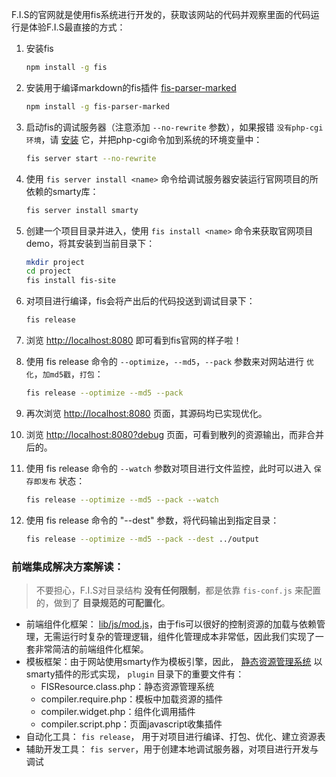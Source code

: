 F.I.S的官网就是使用fis系统进行开发的，获取该网站的代码并观察里面的代码运行是体验F.I.S最直接的方式：

1. 安装fis
    
    ```bash
    npm install -g fis
    ```

1. 安装用于编译markdown的fis插件 [fis-parser-marked](https://github.com/fouber/fis-parser-marked)

    ```bash
    npm install -g fis-parser-marked
    ```

1. 启动fis的调试服务器（注意添加 ``--no-rewrite`` 参数），如果报错 ``没有php-cgi环境``，请 [安装](http://windows.php.net/downloads/releases/php-5.2.17-nts-Win32-VC6-x86.zip) 它，并把php-cgi命令加到系统的环境变量中：

    ```bash
    fis server start --no-rewrite
    ```

1. 使用 ``fis server install <name>`` 命令给调试服务器安装运行官网项目的所依赖的smarty库：

    ```bash
    fis server install smarty
    ```

1. 创建一个项目目录并进入，使用 ``fis install <name>`` 命令来获取官网项目demo，将其安装到当前目录下：

    ```bash
    mkdir project
    cd project
    fis install fis-site
    ```
1. 对项目进行编译，fis会将产出后的代码投送到调试目录下：

    ```bash
    fis release
    ```

1. 浏览 [http://localhost:8080]() 即可看到fis官网的样子啦！
1. 使用 fis release 命令的 ``--optimize``，``--md5``，``--pack`` 参数来对网站进行 ``优化``，``加md5戳``，``打包``：

    ```bash
    fis release --optimize --md5 --pack
    ```

1. 再次浏览 [http://localhost:8080]() 页面，其源码均已实现优化。
1. 浏览 [http://localhost:8080?debug]() 页面，可看到散列的资源输出，而非合并后的。
1. 使用 fis release 命令的 ``--watch`` 参数对项目进行文件监控，此时可以进入 ``保存即发布`` 状态：

    ```bash
    fis release --optimize --md5 --pack --watch
    ```

1. 使用 fis release 命令的 "--dest" 参数，将代码输出到指定目录：

    ```bash
    fis release --optimize --md5 --pack --dest ../output
    ```

### 前端集成解决方案解读：

> 不要担心，F.I.S对目录结构 **没有任何限制**，都是依靠 ``fis-conf.js`` 来配置的，做到了 **目录规范的可配置化**。

* 前端组件化框架： [lib/js/mod.js](https://github.com/zjcqoo/mod)，由于fis可以很好的控制资源的加载与依赖管理，无需运行时复杂的管理逻辑，组件化管理成本非常低，因此我们实现了一套非常简洁的前端组件化框架。
* 模板框架：由于网站使用smarty作为模板引擎，因此， [静态资源管理系统](https://github.com/fis-dev/fis/wiki/基于map.json的前后端架构设计指导) 以smarty插件的形式实现， ``plugin`` 目录下的重要文件有：
    * FISResource.class.php：静态资源管理系统
    * compiler.require.php：模板中加载资源的插件
    * compiler.widget.php：组件化调用插件
    * compiler.script.php：页面javascript收集插件
* 自动化工具： ``fis release``， 用于对项目进行编译、打包、优化、建立资源表
* 辅助开发工具： ``fis server``，用于创建本地调试服务器，对项目进行开发与调试
    